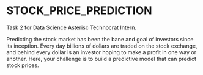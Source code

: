 # STOCK_PRICE_PREDICTION


Task 2 for Data Science Asterisc Technocrat Intern.


Predicting the stock market has been the bane and goal of investors since its inception. Every day billions of dollars are traded on the stock exchange, and behind every dollar is an investor hoping to make a profit in one way or another. Here, your challenge is to build a predictive model that can predict stock prices.
